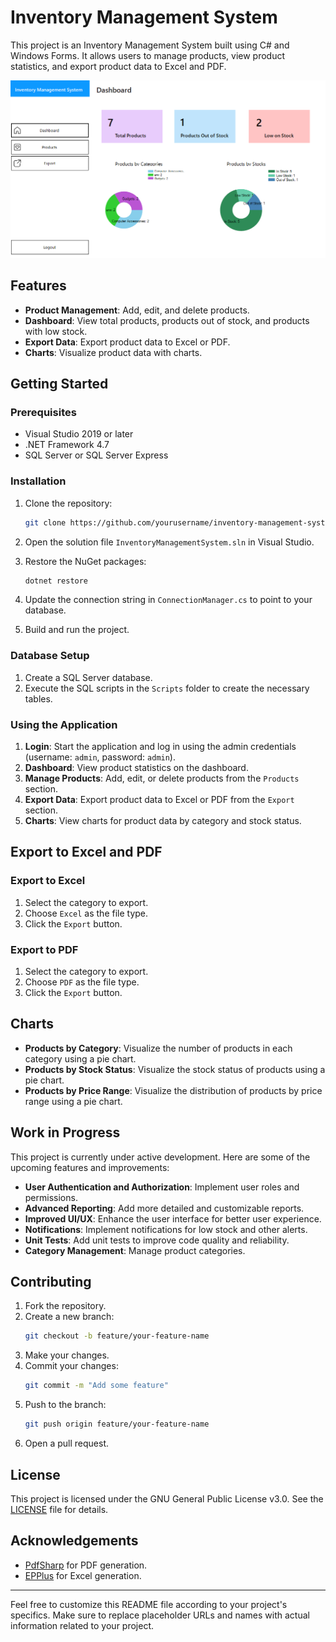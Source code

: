 # Inventory Management System

This project is an Inventory Management System built using C# and Windows Forms. It allows users to manage products, view product statistics, and export product data to Excel and PDF.

![Dashboard Screenshot](images/Overview.png)

## Features

- **Product Management**: Add, edit, and delete products.
- **Dashboard**: View total products, products out of stock, and products with low stock.
- **Export Data**: Export product data to Excel or PDF.
- **Charts**: Visualize product data with charts.

## Getting Started

### Prerequisites

- Visual Studio 2019 or later
- .NET Framework 4.7
- SQL Server or SQL Server Express

### Installation

1. Clone the repository:
    ```sh
    git clone https://github.com/yourusername/inventory-management-system.git
    ```

2. Open the solution file `InventoryManagementSystem.sln` in Visual Studio.

3. Restore the NuGet packages:
    ```sh
    dotnet restore
    ```

4. Update the connection string in `ConnectionManager.cs` to point to your database.

5. Build and run the project.

### Database Setup

1. Create a SQL Server database.
2. Execute the SQL scripts in the `Scripts` folder to create the necessary tables.

### Using the Application

1. **Login**: Start the application and log in using the admin credentials (username: `admin`, password: `admin`).
2. **Dashboard**: View product statistics on the dashboard.
3. **Manage Products**: Add, edit, or delete products from the `Products` section.
4. **Export Data**: Export product data to Excel or PDF from the `Export` section.
5. **Charts**: View charts for product data by category and stock status.

## Export to Excel and PDF

### Export to Excel

1. Select the category to export.
2. Choose `Excel` as the file type.
3. Click the `Export` button.

### Export to PDF

1. Select the category to export.
2. Choose `PDF` as the file type.
3. Click the `Export` button.

## Charts

- **Products by Category**: Visualize the number of products in each category using a pie chart.
- **Products by Stock Status**: Visualize the stock status of products using a pie chart.
- **Products by Price Range**: Visualize the distribution of products by price range using a pie chart.

## Work in Progress

This project is currently under active development. Here are some of the upcoming features and improvements:

- **User Authentication and Authorization**: Implement user roles and permissions.
- **Advanced Reporting**: Add more detailed and customizable reports.
- **Improved UI/UX**: Enhance the user interface for better user experience.
- **Notifications**: Implement notifications for low stock and other alerts.
- **Unit Tests**: Add unit tests to improve code quality and reliability.
- **Category Management**: Manage product categories.

## Contributing

1. Fork the repository.
2. Create a new branch:
    ```sh
    git checkout -b feature/your-feature-name
    ```
3. Make your changes.
4. Commit your changes:
    ```sh
    git commit -m "Add some feature"
    ```
5. Push to the branch:
    ```sh
    git push origin feature/your-feature-name
    ```
6. Open a pull request.

## License

This project is licensed under the GNU General Public License v3.0. See the [LICENSE](LICENSE) file for details.

## Acknowledgements

- [PdfSharp](https://github.com/empira/PDFsharp) for PDF generation.
- [EPPlus](https://github.com/EPPlusSoftware/EPPlus) for Excel generation.

---

Feel free to customize this README file according to your project's specifics. Make sure to replace placeholder URLs and names with actual information related to your project.
